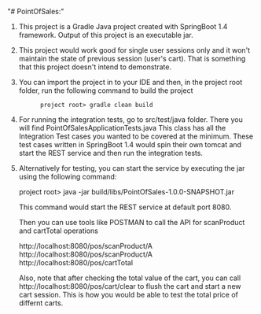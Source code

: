 "# PointOfSales:" 

1. This project is a Gradle Java project created with SpringBoot 1.4 framework.
   Output of this project is an executable jar.
   
2. This project would work good for single user sessions only and it won't maintain the state of previous session (user's cart).
   That is something that this project doesn't intend to demonstrate.
   
   
3. You can import the project in to your IDE and then, in the project root folder, run the following command to build the project

             project root> gradle clean build

4. For running the integration tests,    go to  src/test/java folder.
   There you will find PointOfSalesApplicationTests.java
   This class has all the Integration Test cases you wanted to be covered at the minimum.
   These test cases written in SpringBoot 1.4 would spin their own tomcat and start the REST service and then run the 
   integration tests.

5. Alternatively for testing, you can start the service by executing the jar using the following command:
   
   project root> java -jar build/libs/PointOfSales-1.0.0-SNAPSHOT.jar

   This command would start the REST service at default port 8080.
   
   Then you can use tools like POSTMAN to call the API for scanProduct and cartTotal operations

   http://localhost:8080/pos/scanProduct/A
   http://localhost:8080/pos/scanProduct/A
   http://localhost:8080/pos/cartTotal

   Also, note that after checking the total value of the cart, you can call
   http://localhost:8080/pos/cart/clear 
   to flush the cart and start a new cart session. 
   This is how you would be able to test the total price of differnt carts.   


 

